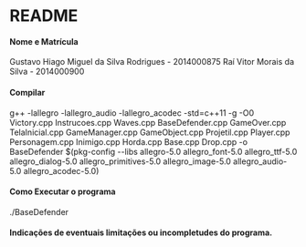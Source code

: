 # README #

#### Nome e Matrícula ####
Gustavo 
Hiago Miguel da Silva Rodrigues - 2014000875
Raí Vitor Morais da Silva - 2014000900

#### Compilar ####
g++ -lallegro -lallegro_audio -lallegro_acodec -std=c++11 -g -O0 Victory.cpp Instrucoes.cpp  Waves.cpp BaseDefender.cpp GameOver.cpp TelaInicial.cpp  GameManager.cpp  GameObject.cpp Projetil.cpp Player.cpp Personagem.cpp Inimigo.cpp Horda.cpp Base.cpp Drop.cpp -o  BaseDefender  $(pkg-config --libs allegro-5.0 allegro_font-5.0 allegro_ttf-5.0 allegro_dialog-5.0 allegro_primitives-5.0 allegro_image-5.0 allegro_audio-5.0 allegro_acodec-5.0)

#### Como Executar o programa ####
./BaseDefender

#### Indicações de eventuais limitações ou incompletudes do programa. ####


